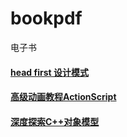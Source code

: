 # bookpdf
电子书

#### [head first 设计模式](https://github.com/sanzhixiong1986/bookpdf/blob/main/head%20first%20设计模式.pdf)

#### [高级动画教程ActionScript](https://github.com/sanzhixiong1986/bookpdf/blob/main/高级动画教程ActionScript(jb51.net).pdf)

#### [深度探索C++对象模型](https://github.com/sanzhixiong1986/bookpdf/blob/main/深度探索C%2B%2B对象模型.pdf)

